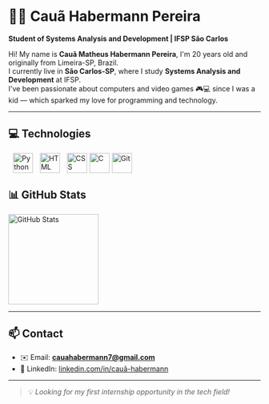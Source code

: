 # 👨‍💻 Cauã Habermann Pereira

**Student of Systems Analysis and Development | IFSP São Carlos**

Hi! My name is **Cauã Matheus Habermann Pereira**, I'm 20 years old and originally from Limeira-SP, Brazil.  
I currently live in **São Carlos-SP**, where I study **Systems Analysis and Development** at IFSP.  
I've been passionate about computers and video games 🎮💻 since I was a kid — which sparked my love for programming and technology.

---
## 💻 Technologies 

<div style="display: flex; gap: 5px;">
  <img alt="Python" title="Python" width="40px" src="https://cdn.jsdelivr.net/gh/devicons/devicon/icons/python/python-original.svg"/>
  <img alt="HTML" title="HTML" width="40px" src="https://cdn.jsdelivr.net/gh/devicons/devicon/icons/html5/html5-original.svg"/>
  <img alt="CSS" title="CSS" width="40px" src="https://cdn.jsdelivr.net/gh/devicons/devicon/icons/css3/css3-original.svg"/>
<img alt="C" title="C" width="40px" src="https://cdn.jsdelivr.net/gh/devicons/devicon/icons/c/c-original.svg"/>
<img alt="Git" title="Git" width="40px" src="https://cdn.jsdelivr.net/gh/devicons/devicon/icons/git/git-original.svg"/>
</div>


## 📊 GitHub Stats

<img alt="GitHub Stats" height="180em" src="https://github-readme-stats.vercel.app/api?username=babermann&show_icons=true&theme=tokyonight&locale=en" />

---

## 📫 Contact

- ✉️ Email: **cauahabermann7@gmail.com**  
- 🔗 LinkedIn: [linkedin.com/in/cauã-habermann](https://www.linkedin.com/in/cauã-habermann/)

---

> 💡 *Looking for my first internship opportunity in the tech field!*

  
